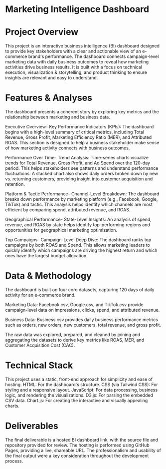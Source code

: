 # Marketing Intelligence Dashboard
# Project Overview
This project is an interactive business intelligence (BI) dashboard designed to provide key stakeholders with a clear and actionable view of an e-commerce brand's performance. The dashboard connects campaign-level marketing data with daily business outcomes to reveal how marketing activities drive business results. It is built with a focus on technical execution, visualization & storytelling, and product thinking to ensure insights are relevant and easy to understand.

# Features & Analyses
The dashboard presents a coherent story by exploring key metrics and the relationship between marketing and business data.

Executive Overview-
Key Performance Indicators (KPIs): The dashboard begins with a high-level summary of critical metrics, including Total Revenue, Gross Profit, Marketing Efficiency Ratio (MER), and Attributed ROAS. This section is designed to help a business stakeholder make sense of how marketing activity connects with business outcomes.

Performance Over Time-
Trend Analysis: Time-series charts visualize trends for Total Revenue, Gross Profit, and Ad Spend over the 120-day period. This helps stakeholders see patterns and understand performance fluctuations. A stacked chart also shows daily orders broken down by new vs. returning customers, providing insight into customer acquisition and retention.

Platform & Tactic Performance-
Channel-Level Breakdown: The dashboard breaks down performance by marketing platform (e.g., Facebook, Google, TikTok) and tactic. This analysis helps identify which channels are most efficient by comparing spend, attributed revenue, and ROAS.

Geographical Performance-
State-Level Insights: An analysis of spend, revenue, and ROAS by state helps identify top-performing regions and opportunities for geographical marketing optimization.

Top Campaigns-
Campaign-Level Deep Dive: The dashboard ranks top campaigns by both ROAS and Spend. This allows marketing leaders to quickly identify which campaigns are driving the highest return and which ones have the largest budget allocation.

# Data & Methodology
The dashboard is built on four core datasets, capturing 120 days of daily activity for an e-commerce brand.

Marketing Data: Facebook.csv, Google.csv, and TikTok.csv provide campaign-level data on impressions, clicks, spend, and attributed revenue.

Business Data: Business.csv provides daily business performance metrics such as orders, new orders, new customers, total revenue, and gross profit.

The raw data was explored, prepared, and cleaned by joining and aggregating the datasets to derive key metrics like ROAS, MER, and Customer Acquisition Cost (CAC).

# Technical Stack
This project uses a static, front-end approach for simplicity and ease of hosting.
HTML: For the dashboard's structure.
CSS (via Tailwind CSS): For styling and a responsive layout.
JavaScript: For data processing, business logic, and rendering the visualizations.
D3.js: For parsing the embedded CSV data.
Chart.js: For creating the interactive and visually appealing charts.

# Deliverables
The final deliverable is a hosted BI dashboard link, with the source file and repository provided for review. The hosting is performed using GitHub Pages, providing a live, shareable URL. The professionalism and usability of the final output were a key consideration throughout the development process.
